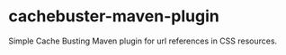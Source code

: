 cachebuster-maven-plugin
========================

Simple Cache Busting Maven plugin for url references in CSS resources.
